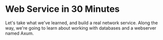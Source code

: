 # Web Service in 30 Minutes

Let's take what we've learned, and build a real network service. Along the way, we're going to learn about working with databases and a webserver named Axum.
